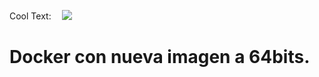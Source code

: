 <a href="http://cooltext.com" target="_top"><img src="https://cooltext.com/images/ct_pixel.gif" width="80" height="15" alt="Cool Text: Logo and Graphics Generator" border="0" /></a>
![](https://images.cooltext.com/5485842.png)


# Docker con nueva imagen a 64bits.
